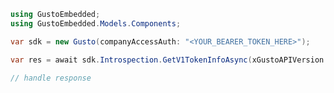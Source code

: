 <!-- Start SDK Example Usage [usage] -->
```csharp
using GustoEmbedded;
using GustoEmbedded.Models.Components;

var sdk = new Gusto(companyAccessAuth: "<YOUR_BEARER_TOKEN_HERE>");

var res = await sdk.Introspection.GetV1TokenInfoAsync(xGustoAPIVersion: VersionHeader.TwoThousandAndTwentyFour0401);

// handle response
```
<!-- End SDK Example Usage [usage] -->